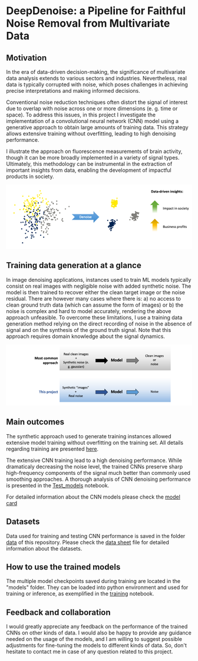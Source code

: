 # DeepDenoise: a Pipeline for Faithful Noise Removal from Multivariate Data
## Motivation

In the era of data-driven decision-making, the significance of multivariate data analysis extends to various sectors and industries. Nevertheless, real data is typically corrupted with noise, which poses challenges in achieving precise interpretations and making informed decisions.

Conventional noise reduction techniques often distort the signal of interest due to overlap with noise across one or more dimensions (e. g. time or space). To address this issues, in this project I investigate the implementation of a convolutional neural network (CNN) model using a generative approach to obtain large amounts of training data. This strategy allows extensive training without overfitting, leading to high denoising performance.

I illustrate the approach on fluorescence measurements of brain activity, though it can be more broadly implemented in a variety of signal types. Ultimately, this methodology can be instrumental in the extraction of important insights from data, enabling the development of impactful products in society.

![The power of denoising](Denoising_cartoon.png)

## Training data generation at a glance

In image denoising applications, instances used to train ML models typically consist on real images with negligible noise with added synthetic noise. The model is then trained to recover either the clean target image or the noise residual. There are however many cases where there is: a) no access to clean ground truth data (which can assume the form of images) or b) the noise is complex and hard to model accurately, rendering the above approach unfeasible. To overcome these limitations, I use a training data generation method relying on the direct recording of noise in the absence of signal and on the synthesis of the ground truth signal. Note that this approach requires domain knowledge about the signal dynamics.

![Training set generation small](Data_generation3.png)

## Main outcomes

The synthetic approach used to generate training instances allowed extensive model training without overfitting on the training set. All details regarding training are presented [here](notebooks/Training_CNNs.ipynb).

The extensive CNN training lead to a high denoising performance. While dramaticaly decreasing the noise level, the trained CNNs preserve sharp high-frequency components of the signal much better than commonly used smoothing approaches. A thorough analysis of CNN denoising performance is presented in the [Test_models](notebooks/Test_models.ipynb) notebook.

For detailed information about the CNN models please check the [model card](model_card.md) 

## Datasets
Data used for training and testing CNN performance is saved in the folder [data](data) of this repository. Please check the [data sheet](data_sheet.md) file for detailed information about the datasets.

## How to use the trained models
The multiple model checkpoints saved during training are located in the "models" folder. They can be loaded into python environment and used for training or inference, as exemplified in the [training](notebooks/Training_CNNs.ipynb) notebook.

## Feedback and collaboration
I would greatly appreciate any feedback on the performance of the trained CNNs on other kinds of data. I would also be happy to provide any guidance needed on the usage of the models, and I am willing to suggest possible adjustments for fine-tuning the models to different kinds of data. 
So, don't hesitate to contact me in case of any question related to this project.
